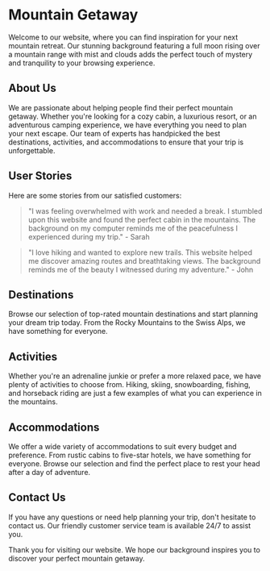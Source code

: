 <!--font:Futura-->

# Mountain Getaway

Welcome to our website, where you can find inspiration for your next mountain retreat. Our stunning background featuring a full moon rising over a mountain range with mist and clouds adds the perfect touch of mystery and tranquility to your browsing experience.

## About Us
We are passionate about helping people find their perfect mountain getaway. Whether you're looking for a cozy cabin, a luxurious resort, or an adventurous camping experience, we have everything you need to plan your next escape. Our team of experts has handpicked the best destinations, activities, and accommodations to ensure that your trip is unforgettable.

## User Stories
Here are some stories from our satisfied customers:

> "I was feeling overwhelmed with work and needed a break. I stumbled upon this website and found the perfect cabin in the mountains. The background on my computer reminds me of the peacefulness I experienced during my trip." - Sarah

> "I love hiking and wanted to explore new trails. This website helped me discover amazing routes and breathtaking views. The background reminds me of the beauty I witnessed during my adventure." - John

## Destinations
Browse our selection of top-rated mountain destinations and start planning your dream trip today. From the Rocky Mountains to the Swiss Alps, we have something for everyone.

## Activities
Whether you're an adrenaline junkie or prefer a more relaxed pace, we have plenty of activities to choose from. Hiking, skiing, snowboarding, fishing, and horseback riding are just a few examples of what you can experience in the mountains.

## Accommodations
We offer a wide variety of accommodations to suit every budget and preference. From rustic cabins to five-star hotels, we have something for everyone. Browse our selection and find the perfect place to rest your head after a day of adventure.

## Contact Us
If you have any questions or need help planning your trip, don't hesitate to contact us. Our friendly customer service team is available 24/7 to assist you.

Thank you for visiting our website. We hope our background inspires you to discover your perfect mountain getaway.

<!--

Write me content for website with wallpaper which alt text is:

"A photograph of a full moon rising over a mountain range, with mist and clouds adding to the sense of mystery."

The name/title of the page should not be 1:1 copy of the alt text but rather a real content of the website which is using this wallpaper.

- Use markdown format 
- Start with heading
- Heading should be short and concise
- The content should look like a real website 
- The website should not be about the wallpaper, wallpaper is just a related background
- Heading should be contain work "wallpaper" or "background"
- Include real sections like references, contact, user stories, etc. use things relevant to the page purpose.
- Feel free to use structure like headings, bullets, numbering, blockquotes, paragraphs, horizontal lines, etc.
- You can use formatting like bold or _italic_
- You can include UTF-8 emojis
- Links should be only #hash anchors (and you can refer to the document itself)
- Do not include images


---


# Mountain Retreat Wallpaper: Find Your Peaceful Escape

Welcome to our website, where you can find inspiration for your next mountain retreat. Our stunning wallpaper featuring a full moon rising over a mountain range with mist and clouds adds the perfect touch of mystery and tranquility to your desktop or mobile device.

## About Us
We are passionate about helping people find their perfect mountain getaway. Whether you're looking for a cozy cabin, a luxurious resort, or an adventurous camping experience, we have everything you need to plan your next escape. Our team of experts has handpicked the best destinations, activities, and accommodations to ensure that your trip is unforgettable.

## User Stories
Here are some stories from our satisfied customers:

> "I was feeling overwhelmed with work and needed a break. I stumbled upon this website and found the perfect cabin in the mountains. The wallpaper on my computer reminds me of the peacefulness I experienced during my trip." - Sarah

> "I love hiking and wanted to explore new trails. This website helped me discover amazing routes and breathtaking views. The wallpaper reminds me of the beauty I witnessed during my adventure." - John

## Destinations
Browse our selection of top-rated mountain destinations and start planning your dream trip today. From the Rocky Mountains to the Swiss Alps, we have something for everyone.

## Activities
Whether you're an adrenaline junkie or prefer a more relaxed pace, we have plenty of activities to choose from. Hiking, skiing, snowboarding, fishing, and horseback riding are just a few examples of what you can experience in the mountains.

## Contact Us
If you have any questions or need help planning your trip, don't hesitate to contact us. Our friendly customer service team is available 24/7 to assist you.

Thank you for visiting our website. We hope our wallpaper inspires you to find your peaceful escape in the mountains.


---


Heading should not include word "wallpaper". The website should not be about the wallpaper itself, wallpaper is just a related background, rewrite whole content.


---


# Discover Your Perfect Mountain Getaway

Welcome to our website, where you can find inspiration for your next mountain retreat. Our stunning background featuring a full moon rising over a mountain range with mist and clouds adds the perfect touch of mystery and tranquility to your browsing experience.

## About Us
We are passionate about helping people find their perfect mountain getaway. Whether you're looking for a cozy cabin, a luxurious resort, or an adventurous camping experience, we have everything you need to plan your next escape. Our team of experts has handpicked the best destinations, activities, and accommodations to ensure that your trip is unforgettable.

## User Stories
Here are some stories from our satisfied customers:

> "I was feeling overwhelmed with work and needed a break. I stumbled upon this website and found the perfect cabin in the mountains. The background on my computer reminds me of the peacefulness I experienced during my trip." - Sarah

> "I love hiking and wanted to explore new trails. This website helped me discover amazing routes and breathtaking views. The background reminds me of the beauty I witnessed during my adventure." - John

## Destinations
Browse our selection of top-rated mountain destinations and start planning your dream trip today. From the Rocky Mountains to the Swiss Alps, we have something for everyone.

## Activities
Whether you're an adrenaline junkie or prefer a more relaxed pace, we have plenty of activities to choose from. Hiking, skiing, snowboarding, fishing, and horseback riding are just a few examples of what you can experience in the mountains.

## Accommodations
We offer a wide variety of accommodations to suit every budget and preference. From rustic cabins to five-star hotels, we have something for everyone. Browse our selection and find the perfect place to rest your head after a day of adventure.

## Contact Us
If you have any questions or need help planning your trip, don't hesitate to contact us. Our friendly customer service team is available 24/7 to assist you.

Thank you for visiting our website. We hope our background inspires you to discover your perfect mountain getaway.

-->
